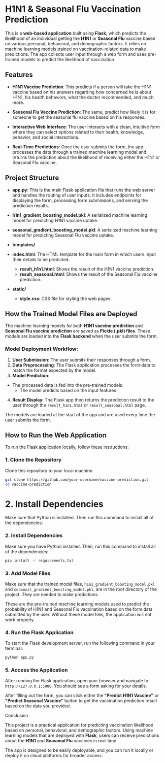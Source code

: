 # H1N1 & Seasonal Flu Vaccination Prediction

This is a **web-based application** built using **Flask**, which predicts the likelihood of an individual getting the **H1N1** or **Seasonal Flu** vaccine based on various personal, behavioral, and demographic factors. It relies on machine learning models trained on vaccination-related data to make predictions. The app collects user input through a web form and uses pre-trained models to predict the likelihood of vaccination.

## Features

- **H1N1 Vaccine Prediction**: This predicts if a person will take the H1N1 vaccine based on his answers regarding how concerned he is about H1N1, his health behaviors, what the doctor recommended, and much more.
  
- **Seasonal Flu Vaccine Prediction**: The same, predict how likely it is for someone to get the seasonal flu vaccine based on his responses.

- **Interactive Web Interface**: The user interacts with a clean, intuitive form where they can select options related to their health, knowledge, behavior, and social interactions.

- **Real-Time Predictions**: Once the user submits the form, the app processes the data through a trained machine learning model and returns the prediction about the likelihood of receiving either the H1N1 or Seasonal Flu vaccine.

## Project Structure

- **app.py**: This is the main Flask application file that runs the web server and handles the routing of user inputs. It includes endpoints for displaying the form, processing form submissions, and serving the prediction results.
  
- **h1n1_gradient_boosting_model.pkl**: A serialized machine learning model for predicting H1N1 vaccine uptake.
  
- **seasonal_gradient_boosting_model.pkl**: A serialized machine learning model for predicting Seasonal Flu vaccine uptake.

- **templates/**
- **index.html**: The HTML template for the main form in which users input their details to be predicted.
  - **result_h1n1.html**: Shows the result of the H1N1 vaccine prediction.
  - **result_seasonal.html**: Shows the result of the Seasonal Flu vaccine prediction.

- **static/**
  - **style.css**: CSS file for styling the web pages.

## How the Trained Model Files are Deployed

The machine learning models for both **H1N1 vaccine prediction** and **Seasonal Flu vaccine prediction** are saved as **Pickle (.pkl) files**. These models are loaded into the **Flask backend** when the user submits the form.

### Model Deployment Workflow:
1. **User Submission**: The user submits their responses through a form.
2. **Data Preprocessing**: The Flask application processes the form data to match the format expected by the model.
3. **Model Prediction**:
- The processed data is fed into the pre-trained models.
  - The model predicts based on the input features.
4. **Result Display**: The Flask app then returns the prediction result to the user through the `result_h1n1.html` or `result_seasonal.html` page.

The models are loaded at the start of the app and are used every time the user submits the form.

## How to Run the Web Application

To run the Flask application locally, follow these instructions:

### 1. Clone the Repository
Clone this repository to your local machine:
```bash 
git clone https://github.com/your-username/vaccine-prediction.git 
cd vaccine-prediction 
```

# 2. Install Dependencies
Make sure that Python is installed. Then run this command to install all of the dependencies:
 
### 2. Install Dependencies

Make sure you have Python installed. Then, run this command to install all of the dependencies:

```bash
pip install -r requirements.txt 
```

### 3. Add Model Files

Make sure that the trained model files, `h1n1_gradient_boosting_model.pkl` and `seasonal_gradient_boosting_model.pkl`, are in the root directory of the project. They are needed to make predictions.

These are the pre-trained machine learning models used to predict the probability of H1N1 and Seasonal Flu vaccination based on the form data submitted by the user. Without these model files, the application will not work properly.

### 4. Run the Flask Application

To start the Flask development server, run the following command in your terminal:

```bash
python app.py
```

### 5. Access the Application

After running the Flask application, open your browser and navigate to `http://127.0.0.1:5000`. You should see a form asking for your details. 

After filling out the form, you can click either the **"Predict H1N1 Vaccine"** or **"Predict Seasonal Vaccine"** button to get the vaccination prediction result based on the data you provided.


Conclusion

This project is a practical application for predicting vaccination likelihood based on personal, behavioral, and demographic factors. Using machine learning models that are deployed with **Flask**, users can receive predictions about the **H1N1** and **Seasonal Flu** vaccines in real-time.

The app is designed to be easily deployable, and you can run it locally or deploy it on cloud platforms for broader access.
